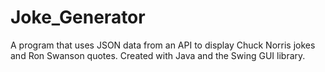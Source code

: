 # Joke_Generator
A program that uses JSON data from an API to display Chuck Norris jokes and Ron Swanson quotes. Created with Java and the Swing GUI library.
